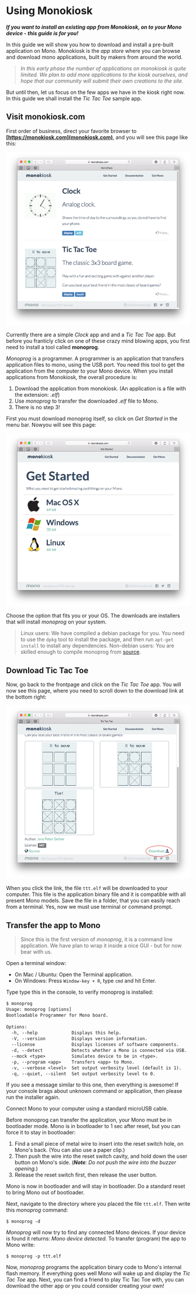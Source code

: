 # Using Monokiosk

***If you want to install an existing app from Monokiosk, on to your Mono device - this guide is for you!***

In this guide we will show you how to download and install a pre-built application on Mono. Monokiosk is the *app store* where you can browse and download mono applications, built by makers from around the world.

> *In this early phase the number of applications on monokiosk is quite limited. We plan to add more applications to the kiosk ourselves, and hope that our community will submit their own creations to the site.*

But until then, let us focus on the few apps we have in the kiosk right now. In this guide we shall install the *Tic Tac Toe* sample app.

## Visit monokiosk.com

First order of business, direct your favorite browser to **[https://monokiosk.com](monokiosk.com)**, and you will see this page like this:

![Mono Kiosk landing page](monokiosk1.png "Mono Kiosk landing page")

Currently there are a simple *Clock* app and and a *Tic Tac Toe* app. But before you franticly click on one of these crazy mind blowing apps, you first need to install a tool called **monoprog**.

*Monoprog* is a programmer. A programmer is an application that transfers application files to mono, using the USB port. You need this tool to get the application from the computer to your Mono device. When you install applications from Monokiosk, the overall procedure is:

1. Download the application from monokiosk. (An application is a file with the extension: *.elf*)
1. Use *monoprog* to transfer the downloaded *.elf* file to Mono.
1. There is no step 3!

First you must download monoprog itself, so click on *Get Started* in the menu bar. Nowyou will see this page:

![Monoprog download page](monokiosk2.png "Monoprog download page")

Choose the option that fits you or your OS. The downloads are installers that will install *monoprog* on your system.

> Linux users: We have compiled a debian package for you. You need to use the `dpkg` tool to install the package, and then run `apt-get install` to install any dependencies. Non-debian users: You are skilled enough to compile monoprog from [source](https://github.com/getopenmono/monoprog).

## Download Tic Tac Toe

Now, go back to the frontpage and click on the *Tic Tac Toe* app. You will now see this page, where you need to scroll down to the download link at the bottom right:

![Tic Tac Toe app details page](monokiosk3.png "Tic Tac Toe app details page")

When you click the link, the file `ttt.elf` will be downloaded to your computer. This file is the application binary file and it is compatible with all present Mono models. Save the file in a folder, that you can easily reach from a terminal. Yes, now we must use terminal or command prompt.

## Transfer the app to Mono

> Since this is the first version of *monoprog*, it is a command line application. We have plan to wrap it inside a nice GUI - but for now bear with us.

Open a terminal window:

* On Mac / Ubuntu: Open the Terminal application.
* On Windows: Press `Window-key + R`, type `cmd` and hit Enter.

Type type this in the console, to verify monoprog is installed:

```
$ monoprog
Usage: monoprog [options]
Bootloadable Programmer for Mono board.

Options:
  -h, --help             Displays this help.
  -V, --version          Displays version information.
  --license              Displays licenses of software components.
  -d, --detect           Detects whether a Mono is connected via USB.
  --mock <type>          Simulates device to be in <type>.
  -p, --program <app>    Transfers <app> to Mono.
  -v, --verbose <level>  Set output verbosity level (default is 1).
  -q, --quiet, --silent  Set output verbosity level to 0.
```

If you see a message similar to this one, then everything is awesome! If your console brags about unknown command or application, then please run the installer again.

Connect Mono to your computer using a standard microUSB cable.

Before monoprog can transfer the application, your Mono must be in bootloader mode. Mono is in bootloader to 1 sec after reset, but you can force it to stay in bootloader:

1. Find a small piece of metal wire to insert into the reset switch hole, on Mono's back. (You can also use a paper clip.)
2. Then push the wire into the reset switch cavity, and hold down the user button on Mono's side. (***Note**: Do not push the wire into the buzzer opening.*)
3. Release the reset switch first, then release the user button.

Mono is now in bootloader and will stay in bootloader. Do a standard reset to bring Mono out of bootloader. 

Next, navigate to the directory where you placed the file `ttt.elf`. Then write this *monoprog* command:

```
$ monoprog -d
```

*Monoprog* will now try to find any connected Mono devices. If your device is found it returns: *Mono device detected*. To transfer (program) the app to Mono write:

```
$ monoprog -p ttt.elf
```

Now, *monoprog* programs the application binary code to Mono's internal flash memory. If everything goes well Mono will wake up and display the *Tic Tac Toe* app. Next, you can find a friend to play Tic Tac Toe with, you can download the other app or you could consider creating your own!

 



